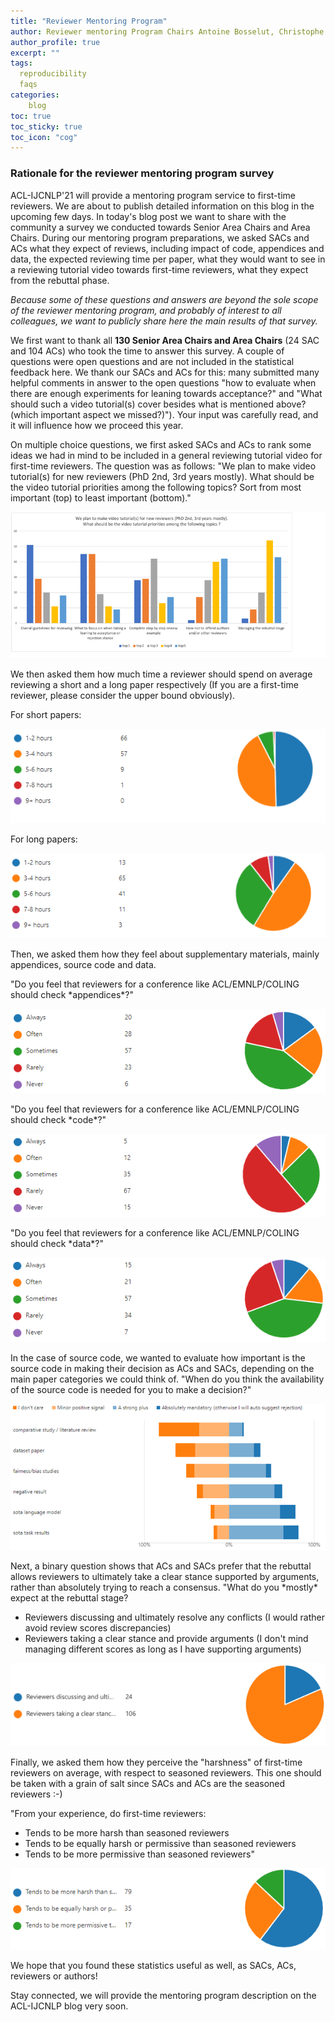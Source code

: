 ```yaml
---
title: "Reviewer Mentoring Program"
author: Reviewer mentoring Program Chairs Antoine Bosselut, Christophe Gravier, Jing Huang
author_profile: true
excerpt: ""
tags:
  reproducibility
  faqs
categories:
    blog
toc: true
toc_sticky: true
toc_icon: "cog"
---
```


### Rationale for the reviewer mentoring program survey
ACL-IJCNLP'21 will provide a mentoring program service to first-time reviewers. We are about to publish detailed information on this blog in the upcoming few days. In today's blog post we want to share with the community a survey we conducted towards Senior Area Chairs and Area Chairs. During our mentoring program preparations, we asked SACs and ACs what they expect of reviews, including impact of code, appendices and data, the expected reviewing time per paper, what they would want to see in a reviewing tutorial video towards first-time reviewers, what they expect from the rebuttal phase. 

*Because some of these questions and answers are beyond the sole scope of the reviewer mentoring program, and probably of interest to all colleagues, we want to publicly share here the main results of that survey.*

We first want to thank all **130 Senior Area Chairs and Area Chairs** (24 SAC and 104 ACs) who took the time to answer this survey. A couple of questions were open questions and are not included in the statistical feedback here. We thank our SACs and ACs for this: many submitted many helpful comments in answer to the open questions "how to evaluate when there are enough experiments for leaning towards acceptance?" and "What should such a video tutorial(s) cover besides what is mentioned above? (which important aspect we missed?)"). Your input was carefully read, and it will influence how we proceed this year.

On multiple choice questions, we first asked SACs and ACs to rank some ideas we had in mind to be included in a general reviewing tutorial video for first-time reviewers. The question was as follows: "We plan to make video tutorial(s) for new reviewers (PhD 2nd, 3rd years mostly). What should be the video tutorial priorities among the following topics? Sort from most important (top) to least important (bottom)."

![b1](/assets/images/b1.png)

We then asked them how much time a reviewer should spend on average reviewing a short and a long paper respectively (If you are a first-time reviewer, please consider the upper bound obviously).

For short papers:

![b2](/assets/images/b2.png)

For long papers:

![b3](/assets/images/b3.png)

Then, we asked them how they feel about supplementary materials, mainly appendices, source code and data.

"Do you feel that reviewers for a conference like ACL/EMNLP/COLING should check \*appendices\*?"

![b4](/assets/images/b4.png)

"Do you feel that reviewers for a conference like ACL/EMNLP/COLING should check \*code\*?"

![b5](/assets/images/b5.png)

"Do you feel that reviewers for a conference like ACL/EMNLP/COLING should check \*data\*?"

![b6](/assets/images/b6.png)

In the case of source code, we wanted to evaluate how important is the source code in making their decision as ACs and SACs, depending on the main paper categories we could think of.
"When do you think the availability of the source code is needed for you to make a decision?"

![b7](/assets/images/b7.png)

Next, a binary question shows that ACs and SACs prefer that the rebuttal allows reviewers to ultimately take a clear stance supported by arguments, rather than absolutely trying to reach a consensus.
"What do you \*mostly\* expect at the rebuttal stage?
- Reviewers discussing and ultimately resolve any conflicts (I would rather avoid review scores discrepancies)
- Reviewers taking a clear stance and provide arguments (I don't mind managing different scores as long as I have supporting arguments)

![b8](/assets/images/b8.png)

Finally, we asked them how they perceive the "harshness" of first-time reviewers on average, with respect to seasoned reviewers. This one should be taken with a grain of salt since SACs and ACs are the seasoned reviewers :-)

"From your experience, do first-time reviewers:
- Tends to be more harsh than seasoned reviewers
- Tends to be equally harsh or permissive than seasoned reviewers
- Tends to be more permissive than seasoned reviewers"

![b9](/assets/images/b9.png)

We hope that you found these statistics useful as well, as SACs, ACs, reviewers or authors! 

Stay connected, we will provide the mentoring program description on the ACL-IJCNLP blog very soon.
